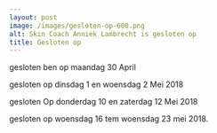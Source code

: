 ```yaml
---
layout: post
image: /images/gesloten-op-600.png
alt: Skin Coach Anniek Lambrecht is gesloten op
title: Gesloten op
---
```


gesloten ben  op maandag 30 April

gesloten op dinsdag 1 en woensdag 2 Mei 2018

gesloten Op donderdag 10 en zaterdag 12 Mei 2018

gesloten op woensdag 16 tem woensdag 23 mei 2018.
